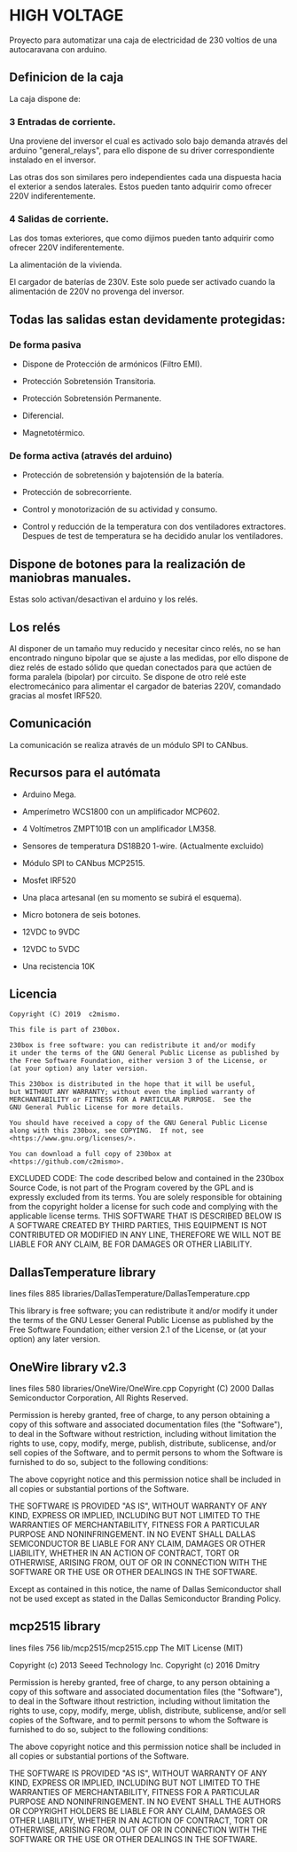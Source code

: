 # HIGH VOLTAGE

Proyecto para automatizar una caja de electricidad de 230 voltios de una autocaravana con arduino.


## Definicion de la caja

La caja dispone de:

### 3 Entradas de corriente.

Una proviene del inversor el cual es activado solo bajo demanda através del arduino "general_relays", para ello dispone de su driver correspondiente instalado en el inversor.

Las otras dos son similares pero independientes cada una dispuesta hacia el exterior a sendos laterales. Estos pueden tanto adquirir como ofrecer 220V indiferentemente.

### 4 Salidas de corriente.

Las dos tomas exteriores, que como dijimos pueden tanto adquirir como ofrecer 220V indiferentemente.

La alimentación de la vivienda.

El cargador de baterías de 230V. Este solo puede ser activado cuando la alimentación de 220V no provenga del inversor.

## Todas las salidas estan devidamente protegidas:

### De forma pasiva

* Dispone de Protección de armónicos (Filtro EMI).

* Protección Sobretensión Transitoria.

* Protección Sobretensión Permanente.

* Diferencial.

* Magnetotérmico.

### De forma activa (através del arduino)

* Protección de sobretensión y bajotensión de la batería.

* Protección de sobrecorriente.

* Control y monotorización de su actividad y consumo.

* Control y reducción de la temperatura con dos ventiladores extractores.
  Despues de test de temperatura se ha decidido anular los ventiladores.


## Dispone de botones para la realización de maniobras manuales.

Estas solo activan/desactivan el arduino y los relés.

## Los relés

Al disponer de un tamaño muy reducido y necesitar cinco relés, no se han encontrado ninguno bipolar que se ajuste a las medidas, por ello dispone de diez relés de estado sólido que quedan conectados para que actúen de forma paralela (bipolar) por circuito.
Se dispone de otro relé este electromecánico para alimentar el cargador de baterias 220V,
comandado gracias al mosfet IRF520.

## Comunicación

La comunicación se realiza através de un módulo SPI to CANbus.


## Recursos para el autómata

* Arduino Mega.

* Amperímetro WCS1800 con un amplificador MCP602.

* 4 Voltímetros ZMPT101B con un amplificador LM358.

* Sensores de temperatura DS18B20 1-wire. (Actualmente excluido)

* Módulo SPI to CANbus MCP2515.

* Mosfet IRF520

* Una placa artesanal (en su momento se subirá el esquema).

* Micro botonera de seis botones.

* 12VDC to 9VDC

* 12VDC to 5VDC

* Una recistencia 10K


## Licencia


    Copyright (C) 2019  c2mismo.

    This file is part of 230box.

    230box is free software: you can redistribute it and/or modify
    it under the terms of the GNU General Public License as published by
    the Free Software Foundation, either version 3 of the License, or
    (at your option) any later version.

    This 230box is distributed in the hope that it will be useful,
    but WITHOUT ANY WARRANTY; without even the implied warranty of
    MERCHANTABILITY or FITNESS FOR A PARTICULAR PURPOSE.  See the
    GNU General Public License for more details.

    You should have received a copy of the GNU General Public License
    along with this 230box, see COPYING.  If not, see <https://www.gnu.org/licenses/>.

    You can download a full copy of 230box at <https://github.com/c2mismo>.




  EXCLUDED CODE:
    The code described below and contained in the 230box Source Code,
    is not part of the Program covered by the GPL and is expressly excluded
    from its terms.  You are solely responsible for obtaining from
    the copyright holder a license for such code and complying with
    the applicable license terms.
    THIS SOFTWARE THAT IS DESCRIBED BELOW IS A SOFTWARE CREATED BY
    THIRD PARTIES, THIS EQUIPMENT IS NOT CONTRIBUTED OR MODIFIED
    IN ANY LINE, THEREFORE WE WILL NOT BE LIABLE FOR ANY CLAIM,
    BE FOR DAMAGES OR OTHER LIABILITY.

  DallasTemperature library
---------------------------------------------------------------------------
  lines   files
  885     libraries/DallasTemperature/DallasTemperature.cpp

  This library is free software; you can redistribute it and/or
  modify it under the terms of the GNU Lesser General Public
  License as published by the Free Software Foundation; either
  version 2.1 of the License, or (at your option) any later version.


  OneWire library v2.3
---------------------------------------------------------------------------
  lines   files
  580     libraries/OneWire/OneWire.cpp
  Copyright (C) 2000 Dallas Semiconductor Corporation, All Rights Reserved.

  Permission is hereby granted, free of charge, to any person obtaining a
  copy of this software and associated documentation files (the "Software"),
  to deal in the Software without restriction, including without limitation
  the rights to use, copy, modify, merge, publish, distribute, sublicense,
  and/or sell copies of the Software, and to permit persons to whom the
  Software is furnished to do so, subject to the following conditions:

  The above copyright notice and this permission notice shall be included
  in all copies or substantial portions of the Software.

  THE SOFTWARE IS PROVIDED "AS IS", WITHOUT WARRANTY OF ANY KIND, EXPRESS
  OR IMPLIED, INCLUDING BUT NOT LIMITED TO THE WARRANTIES OF
  MERCHANTABILITY,  FITNESS FOR A PARTICULAR PURPOSE AND NONINFRINGEMENT.
  IN NO EVENT SHALL DALLAS SEMICONDUCTOR BE LIABLE FOR ANY CLAIM, DAMAGES
  OR OTHER LIABILITY, WHETHER IN AN ACTION OF CONTRACT, TORT OR OTHERWISE,
  ARISING FROM, OUT OF OR IN CONNECTION WITH THE SOFTWARE OR THE USE OR
  OTHER DEALINGS IN THE SOFTWARE.

  Except as contained in this notice, the name of Dallas Semiconductor
  shall not be used except as stated in the Dallas Semiconductor
  Branding Policy.


  mcp2515 library
---------------------------------------------------------------------------
  lines   files
  756     lib/mcp2515/mcp2515.cpp
  The MIT License (MIT)

  Copyright (c) 2013 Seeed Technology Inc. Copyright (c) 2016 Dmitry

  Permission is hereby granted, free of charge, to any person obtaining a copy of this
  software and associated documentation files (the "Software"), to deal in the Software 
  ithout restriction, including without limitation the rights to use, copy, modify, merge, 
  ublish, distribute, sublicense, and/or sell copies of the Software, and to permit persons
  to whom the Software is furnished to do so, subject to the following conditions:

  The above copyright notice and this permission notice shall be included in all copies or
  substantial portions of the Software.

  THE SOFTWARE IS PROVIDED "AS IS", WITHOUT WARRANTY OF ANY KIND, EXPRESS OR IMPLIED,
  INCLUDING BUT NOT LIMITED TO THE WARRANTIES OF MERCHANTABILITY, FITNESS FOR A PARTICULAR
  PURPOSE AND NONINFRINGEMENT. IN NO EVENT SHALL THE AUTHORS OR COPYRIGHT HOLDERS BE LIABLE
  FOR ANY CLAIM, DAMAGES OR OTHER LIABILITY, WHETHER IN AN ACTION OF CONTRACT, TORT OR
  OTHERWISE, ARISING FROM, OUT OF OR IN CONNECTION WITH THE SOFTWARE OR THE USE OR OTHER
  DEALINGS IN THE SOFTWARE.
